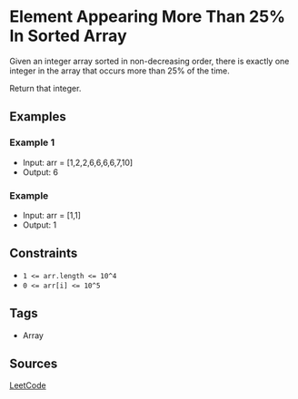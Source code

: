 # Element Appearing More Than 25% In Sorted Array

Given an integer array sorted in non-decreasing order, there is exactly one
integer in the array that occurs more than 25% of the time.

Return that integer.

## Examples
### Example 1

- Input: arr = [1,2,2,6,6,6,6,7,10]
- Output: 6

### Example

- Input: arr = [1,1]
- Output: 1

## Constraints

- `1 <= arr.length <= 10^4`
- `0 <= arr[i] <= 10^5`

## Tags
- Array

## Sources
[LeetCode](https://leetcode.com/problems/element-appearing-more-than-25-in-sorted-array/)